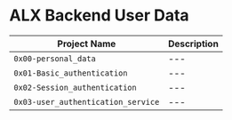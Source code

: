 # ALX Backend User Data

| Project Name | Description |
| --- | --- |
| `0x00-personal_data` | --- |
| `0x01-Basic_authentication` | --- |
| `0x02-Session_authentication` | --- |
| `0x03-user_authentication_service` | --- |

